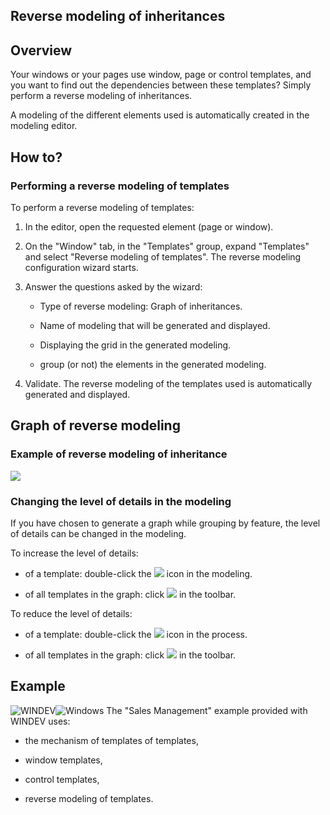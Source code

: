 


## Reverse modeling of inheritances
			



<a name="NOTE1"></a>
<a name="NOTE1_1"></a>


## Overview
<a name="overview_ELTTEXTE000139"></a>
Your windows or your pages use window, page or control templates, and you want to find out the dependencies between these templates? Simply perform a reverse modeling of inheritances.

A modeling of the different elements used is automatically created in the modeling editor.

<a name="NOTE2"></a>
<a name="NOTE2_1"></a>


## How to?
<a name="how_ELTTEXTE000163"></a>


### Performing a reverse modeling of templates
<a name="performing_reverse_modeling_templates_ELTPARAGRAPHE000020"></a>

To perform a reverse modeling of templates:

1. In the editor, open the requested element (page or window).

2. On the "Window" tab, in the "Templates" group, expand "Templates" and select "Reverse modeling of templates". The reverse modeling configuration wizard starts.

3. Answer the questions asked by the wizard:

	- Type of reverse modeling: Graph of inheritances.

	- Name of modeling that will be generated and displayed.

	- Displaying the grid in the generated modeling.

	- group (or not) the elements in the generated modeling.




4. Validate. The reverse modeling of the templates used is automatically generated and displayed.




<a name="NOTE3"></a>
<a name="NOTE3_1"></a>


## Graph of reverse modeling
<a name="graph_reverse_modeling_ELTTEXTE000187"></a>


### Example of reverse modeling of inheritance
<a name="example_reverse_modeling_inheritance_ELTPARAGRAPHE000051"></a>

![](https://doc.pcsoft.fr/en-US/images/image.awp?langid=3&name=RetroModel_Heritage.gif)

<a name="NOTE3_2"></a>


### Changing the level of details in the modeling
<a name="changing_the_level_details_the_modeling_ELTPARAGRAPHE000058"></a>

If you have chosen to generate a graph while grouping by feature, the level of details can be changed in the modeling.

To increase the level of details: 

- of a template: double-click the ![](https://doc.pcsoft.fr/en-US/images/image.awp?langid=3&name=Retro_AugmenteDetails.gif)
 icon in the modeling.

- of all templates in the graph: click ![](https://doc.pcsoft.fr/en-US/images/image.awp?langid=3&name=Retro_AugmenteDetailsTout.gif)
 in the toolbar.




To reduce the level of details:

- of a template: double-click the ![](https://doc.pcsoft.fr/en-US/images/image.awp?langid=3&name=Retro_DiminueDetails.gif)
 icon in the process.

- of all templates in the graph: click ![](https://doc.pcsoft.fr/en-US/images/image.awp?langid=3&name=Retro_DiminueDetailsTout.gif)
 in the toolbar.




<a name="NOTE4"></a>
<a name="NOTE4_1"></a>


## Example
<a name="example_ELTTEXTE000217"></a>
![WINDEV](https://doc.pcsoft.fr/ext/images/us/WD.png)![Windows](https://doc.pcsoft.fr/ext/images/us/WINDOWS.png) The "Sales Management" example provided with WINDEV uses:

- the mechanism of templates of templates, 

- window templates,

- control templates, 

- reverse modeling of templates.





